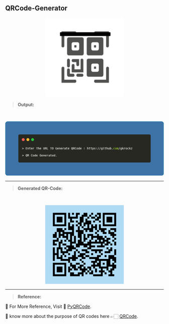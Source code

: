 ## QRCode-Generator 
<p align="center">
  <img width="250" height="250" src="Img/QR-Logo.gif" alt="Logo">
</p>

> **Output:**                                                              
<br> 
<p align="center">           
<img src="Img/Output.png" alt="Sample-Output">
</p>

---

> **Generated QR-Code:**
<br>
<p align="center">
<img src="Img/QRCode.jpg" height=250px alt="QR">
</p>

---

> **Reference:**

💠 For More Reference, Visit 📑 [PyQRCode](https://pypi.org/project/PyQRCode/).

💠 know more about the purpose of QR codes here 👉🏻  [QRCode](https://www.qr-code-generator.com/qr-code-marketing/why-should-i-use-qr-codes/).
